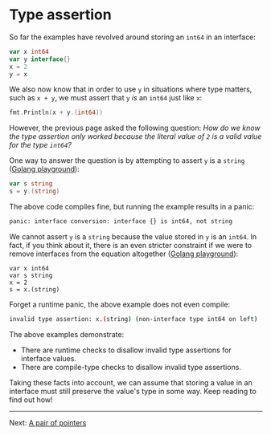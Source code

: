 # Type assertion

So far the examples have revolved around storing an `int64` in an interface:

```go
var x int64
var y interface{}
x = 2
y = x
```

We also now know that in order to use `y` in situations where type matters, such as `x + y`, we must assert that `y` _is_ an `int64` just like `x`:

```go
fmt.Println(x + y.(int64))
```

However, the previous page asked the following question: _How do we know the type assertion only worked because the literal value of `2` is a valid value for the type `int64`?_

One way to answer the question is by attempting to assert `y` is a `string` ([Golang playground](https://go.dev/play/p/jEqgcZWXKH9)):

```go
var s string
s = y.(string)
```

The above code compiles fine, but running the example results in a panic:

```bash
panic: interface conversion: interface {} is int64, not string
```

We cannot assert `y` is a `string` because the value stored in `y` is an `int64`. In fact, if you think about it, there is an even stricter constraint if we were to remove interfaces from the equation altogether ([Golang playground](https://go.dev/play/p/w24uFcZppRh)):

```golang
var x int64
var s string
x = 2
s = x.(string)
```

Forget a runtime panic, the above example does not even compile:

```bash
invalid type assertion: x.(string) (non-interface type int64 on left)
```

The above examples demonstrate:

* There are runtime checks to disallow invalid type assertions for interface values.
* There are compile-type checks to disallow invalid type assertions.

Taking these facts into account, we can assume that storing a value in an interface must still preserve the value's type in some way. Keep reading to find out how!

---

Next: [A pair of pointers](./04-a-pair-of-pointers.md)
